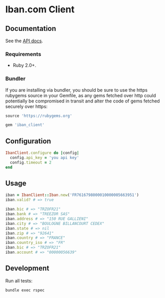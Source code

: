 # Iban.com Client

## Documentation

See the [API docs](https://www.iban.com/validation-api-v2.html).


### Requirements

* Ruby 2.0+.

### Bundler

If you are installing via bundler, you should be sure to use the https rubygems
source in your Gemfile, as any gems fetched over http could potentially be
compromised in transit and alter the code of gems fetched securely over https:

``` ruby
source 'https://rubygems.org'

gem 'iban_client'
```

## Configuration

```ruby
IbanClient.configure do |config|
  config.api_key = 'you api key'
  config.timeout = 2
end
```

## Usage

```ruby
iban = IbanClient::Iban.new('FR7616798000010000005663951')
iban.valid? # => true

iban.bic # => "TRZOFR21"
iban.bank # => "TREEZOR SAS"
iban.address # => "150 RUE GALLIENI"
iban.city # => "BOULOGNE BILLANCOURT CEDEX"
iban.state # => nil
iban.zip # => "92641"
iban.country # => "FRANCE"
iban.country_iso # => "FR"
iban.bic # => "TRZOFR21"
iban.account # => "00000056639"
```

## Development

Run all tests:

    bundle exec rspec

